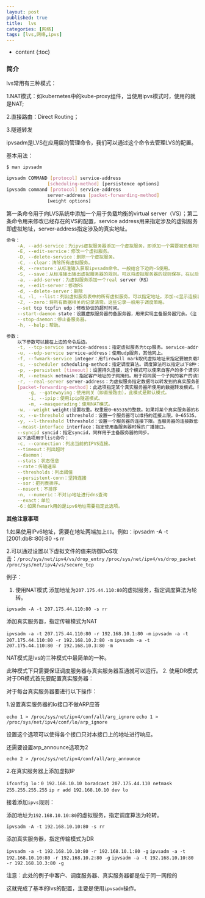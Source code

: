 ```yaml
---
layout: post
published: true
title:  lvs
categories: [网络]
tags: [lvs,网络,ipvs]
---
```

* content
{:toc}

### 简介

lvs常用有三种模式：

1.NAT模式：如kubernetes中的kube-proxy组件，当使用ipvs模式时，使用的就是NAT;

2.直接路由：Direct Routing；

3.隧道转发

ipvsadm是LVS在应用层的管理命令，我们可以通过这个命令去管理LVS的配置。

基本用法：

```bash
$ man ipvsadm

ipvsadm COMMAND [protocol] service-address
               [scheduling-method] [persistence options]
ipvsadm command [protocol] service-address
               server-address [packet-forwarding-method]
               [weight options]
```

第一条命令用于向LVS系统中添加一个用于负载均衡的virtual server（VS）；第二条命令用来修改已经存在的VS的配置，service address用来指定涉及的虚拟服务即虚拟地址，server-address指定涉及的真实地址。

```bash
命令：
    -A, --add-service：为ipvs虚拟服务器添加一个虚拟服务，即添加一个需要被负载均衡的虚拟地址。虚拟地址需要是ip地址，端口号，协议的形式。
    -E, --edit-service：修改一个虚拟服务。
    -D, --delete-service：删除一个虚拟服务。
    -C, --clear：清除所有虚拟服务。
    -R, --restore：从标准输入获取ipvsadm命令。一般结合下边的-S使用。
    -S, --save：从标准输出输出虚拟服务器的规则。可以将虚拟服务器的规则保存，在以后通过-R直接读入，以实现自动化配置。
    -a, --add-server：为虚拟服务添加一个real server（RS）
    -e, --edit-server：修改RS
    -d, --delete-server：删除
    -L, -l, --list：列出虚拟服务表中的所有虚拟服务。可以指定地址。添加-c显示连接表。
    -Z, --zero：将所有数据相关的记录清零。这些记录一般用于调度策略。
    --set tcp tcpfin udp：修改协议的超时时间。
    --start-daemon state：设置虚拟服务器的备服务器，用来实现主备服务器冗余。（注：该功能只支持ipv4）
    --stop-daemon：停止备服务器。
    -h, --help：帮助。

参数：
    以下参数可以接在上边的命令后边。
    -t, --tcp-service service-address：指定虚拟服务为tcp服务。service-address要是host[:port]的形式。端口是0表示任意端口。如果需要将端口设置为0，还需要加上-p选项（持久连接）。
    -u, --udp-service service-address：使用udp服务，其他同上。
    -f, --fwmark-service integer：用firewall mark取代虚拟地址来指定要被负载均衡的数据包，可以通过这个命令实现把不同地址、端口的虚拟地址整合成一个虚拟服务，可以让虚拟服务器同时截获处理去往多个不同地址的数据包。fwmark可以通过iptables命令指定。如果用在ipv6需要加上-6。
    -s, --scheduler scheduling-method：指定调度算法。调度算法可以指定以下8种：rr（轮询），wrr（权重），lc（最后连接），wlc（权重），lblc（本地最后连接），lblcr（带复制的本地最后连接），dh（目的地址哈希），sh（源地址哈希），sed（最小期望延迟），nq（永不排队）
    -p, --persistent [timeout]：设置持久连接，这个模式可以使来自客户的多个请求被送到同一个真实服务器，通常用于ftp或者ssl中。
    -M, --netmask netmask：指定客户地址的子网掩码。用于将同属一个子网的客户的请求转发到相同服务器。
    -r, --real-server server-address：为虚拟服务指定数据可以转发到的真实服务器的地址。可以添加端口号。如果没有指定端口号，则等效于使用虚拟地址的端口号。
    [packet-forwarding-method]：此选项指定某个真实服务器所使用的数据转发模式。需要对每个真实服务器分别指定模式。
        -g, --gatewaying：使用网关（即直接路由），此模式是默认模式。
        -i, --ipip：使用ipip隧道模式。
        -m, --masquerading：使用NAT模式。
    -w, --weight weight:设置权重。权重是0~65535的整数。如果将某个真实服务器的权重设置为0，那么它不会收到新的连接，但是已有连接还会继续维持（这点和直接把某个真实服务器删除时不同的）。
    -x, --u-threshold uthreshold：设置一个服务器可以维持的连接上限。0~65535。设置为0表示没有上限。
    -y, --l-threshold lthreshold：设置一个服务器的连接下限。当服务器的连接数低于此值的时候服务器才可以重新接收连接。如果此值未设置，则当服务器的连接数连续三次低于uthreshold时服务器才可以接收到新的连接。（PS：笔者以为此设定可能是为了防止服务器在能否接收连接这两个状态上频繁变换）
    --mcast-interface interface：指定使用备服务器时候的广播接口。
    --syncid syncid：指定syncid，同样用于主备服务器的同步。
    以下选项用于list命令：
    -c, --connection：列出当前的IPVS连接。
    --timeout：列出超时
    --daemon：
    --stats：状态信息
    --rate：传输速率
    --thresholds：列出阈值
    --persistent-conn：坚持连接
    --sor：把列表排序。
    --nosort：不排序
    -n, --numeric：不对ip地址进行dns查询
    --exact：单位
    -6：如果fwmark用的是ipv6地址需要指定此选项。    
```

**其他注意事项**

1.如果使用IPv6地址，需要在地址两端加上`[]`。例如：ipvsadm -A -t [2001:db8::80]:80 -s rr

2.可以通过设置以下虚拟文件的值来防御DoS攻击：`/proc/sys/net/ipv4/vs/drop_entry` `/proc/sys/net/ipv4/vs/drop_packet` `/proc/sys/net/ipv4/vs/secure_tcp`

例子：

1. 使用NAT模式
添加地址为`207.175.44.110:80`的虚拟服务，指定调度算法为轮转。

`ipvsadm -A -t 207.175.44.110:80 -s rr`

添加真实服务器，指定传输模式为NAT

`ipvsadm -a -t 207.175.44.110:80 -r 192.168.10.1:80 -m`
`ipvsadm -a -t 207.175.44.110:80 -r 192.168.10.2:80 -m`
`ipvsadm -a -t 207.175.44.110:80 -r 192.168.10.3:80 -m`

NAT模式是lvs的三种模式中最简单的一种。

此种模式下只需要保证调度服务器与真实服务器互通就可以运行。
2. 使用DR模式
对于DR模式首先要配置真实服务器：

对于每台真实服务器要进行以下操作：

1.设置真实服务器的lo接口不做ARP应答

`echo 1 > /proc/sys/net/ipv4/conf/all/arg_ignore`
`echo 1 > /proc/sys/net/ipv4/conf/lo/arp_ignore`

设置这个选项可以使得各个接口只对本接口上的地址进行响应。

还需要设置arp_announce选项为2

`echo 2 > /proc/sys/net/ipv4/conf/all/arp_announce`

2.在真实服务器上添加虚拟IP

`ifconfig lo：0 192.168.10.10 boradcast 207.175.44.110 netmask 255.255.255.255`
`ip r add 192.168.10.10 dev lo`

接着添加`ipvs`规则：

添加地址为`192.168.10.10:80`的虚拟服务，指定调度算法为轮转。

`ipvsadm -A -t 192.168.10.10:80 -s rr`

添加真实服务器，指定传输模式为DR

`ipvsadm -a -t 192.168.10.10:80 -r 192.168.10.1:80 -g`
`ipvsadm -a -t 192.168.10.10:80 -r 192.168.10.2:80 -g`
`ipvsadm -a -t 192.168.10.10:80 -r 192.168.10.3:80 -g`

注意：此处的例子中客户、调度服务器、真实服务器都是位于同一网段的

这就完成了基本的lvs的配置，主要是使用`ipvsadm`操作。
